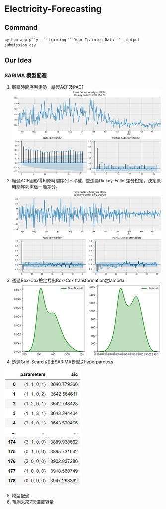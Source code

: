 # Electricity-Forecasting
## Command 
`python app.p``y` `--``training` `"``Your Training Data``"` `--output submission.csv`

## Our Idea
### SARIMA 模型配適
1. 觀察時間序列走勢，繪製ACF及PACF
![](./img/1.png)
2. 經過ACF圖形得知原時間序列不平穩，並透過Dickey-Fuller差分檢定，決定原時間序列需做一階差分。
![](./img/3.png)
3. 透過Box-Cox檢定找出Box-Cox transformation之lambda
![](./img/2.png)
4. 透過Grid-Search找出SARIMA模型之hyperpareters

![](./img/4.png)

5. 模型配適
6. 預測未來7天備載容量